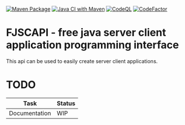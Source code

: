 [![Maven Package](https://github.com/AutumnSpark1226/FJSCAPI/actions/workflows/maven-publish.yml/badge.svg)](https://github.com/AutumnSpark1226/FJSCAPI/actions/workflows/maven-publish.yml)
[![Java CI with Maven](https://github.com/AutumnSpark1226/FJSCAPI/actions/workflows/maven.yml/badge.svg)](https://github.com/AutumnSpark1226/FJSCAPI/actions/workflows/maven.yml)
[![CodeQL](https://github.com/AutumnSpark1226/FJSCAPI/actions/workflows/codeql-analysis.yml/badge.svg)](https://github.com/AutumnSpark1226/FJSCAPI/actions/workflows/codeql-analysis.yml)
[![CodeFactor](https://www.codefactor.io/repository/github/autumnspark1226/fjscapi/badge)](https://www.codefactor.io/repository/github/autumnspark1226/fjscapi)
# FJSCAPI - free java server client application programming interface
This api can be used to easily create server client applications.
# TODO
| Task          | Status             |
| ------------- | ------------------ |
| Documentation | WIP                |
